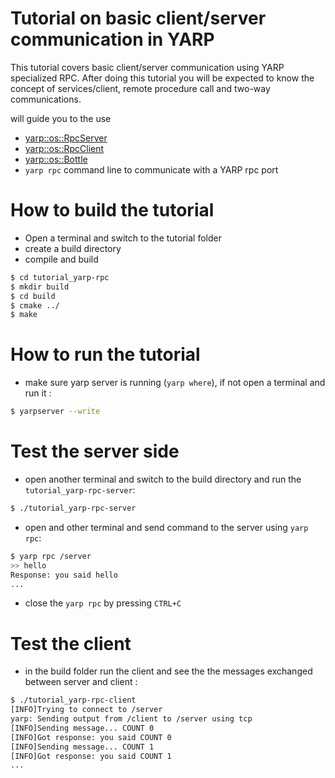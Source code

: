Tutorial on basic client/server communication  in YARP
======================================================

This tutorial covers basic client/server communication using YARP specialized RPC. 
After doing this tutorial you will be expected to know the concept of services/client, remote procedure call and two-way communications.


will guide you to the use 
- [yarp::os::RpcServer](http://www.yarp.it/classyarp_1_1os_1_1RpcServer.html)
- [yarp::os::RpcClient](http://www.yarp.it/classyarp_1_1os_1_1RpcClient.html)
- [yarp::os::Bottle](http://www.yarp.it/classyarp_1_1os_1_1Bottle.html)
- `yarp rpc` command line to communicate with a YARP rpc port 


# How to build the tutorial 
 - Open a terminal and switch to the tutorial folder
 - create a build directory 
 - compile and build 
 
 ```bash
 $ cd tutorial_yarp-rpc
 $ mkdir build
 $ cd build
 $ cmake ../
 $ make
 ```

# How to run the tutorial 
- make sure yarp server is running (`yarp where`), if not open a terminal and run it :
```bash
$ yarpserver --write 
```

# Test the server side

- open another terminal and switch to the build directory and run the `tutorial_yarp-rpc-server`: 

```bash
$ ./tutorial_yarp-rpc-server
```

- open and other terminal and send command to the server using `yarp rpc`: 
```bash
$ yarp rpc /server
>> hello 
Response: you said hello
...
```
- close the `yarp rpc` by pressing `CTRL+C`

# Test the client
- in the build folder run the client and see the the messages exchanged between server and client :
```bash
$ ./tutorial_yarp-rpc-client
[INFO]Trying to connect to /server 
yarp: Sending output from /client to /server using tcp
[INFO]Sending message... COUNT 0 
[INFO]Got response: you said COUNT 0 
[INFO]Sending message... COUNT 1 
[INFO]Got response: you said COUNT 1
...
```
